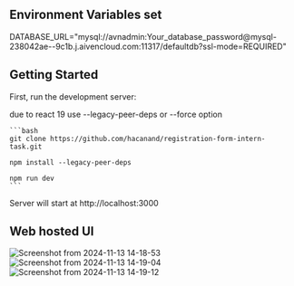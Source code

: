 
## Environment Variables set
DATABASE_URL="mysql://avnadmin:Your_database_password@mysql-238042ae-<name>-9c1b.j.aivencloud.com:11317/defaultdb?ssl-mode=REQUIRED"


## Getting Started

First, run the development server:

due to react 19 use --legacy-peer-deps or --force option
    
    ```bash
    git clone https://github.com/hacanand/registration-form-intern-task.git
    
    npm install --legacy-peer-deps  

    npm run dev
    ```
Server will start at http://localhost:3000

## Web hosted UI

![Screenshot from 2024-11-13 14-18-53](https://github.com/user-attachments/assets/2a0f2805-90e5-44c1-a812-87836b708ead)
![Screenshot from 2024-11-13 14-19-04](https://github.com/user-attachments/assets/15f6ffbf-e38d-4752-be34-410dd3217059)
![Screenshot from 2024-11-13 14-19-12](https://github.com/user-attachments/assets/0695642f-5f64-482f-98b8-321787288d1d)
